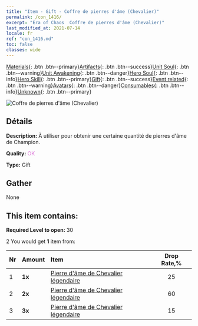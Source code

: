 ```yaml
---
title: "Item - Gift - Coffre de pierres d'âme (Chevalier)"
permalink: /con_1416/
excerpt: "Era of Chaos  Coffre de pierres d'âme (Chevalier)"
last_modified_at: 2021-07-14
locale: fr
ref: "con_1416.md"
toc: false
classes: wide
---
```

 [Materials](/ItemsFR/){: .btn .btn--primary}[Artifacts](/ItemsFR/Artifacts/){: .btn .btn--success}[Unit Soul](/ItemsFR/UnitSoul/){: .btn .btn--warning}[Unit Awakening](/ItemsFR/UnitAwakening/){: .btn .btn--danger}[Hero Soul](/ItemsFR/HeroSoul/){: .btn .btn--info}[Hero Skill](/ItemsFR/HeroSkill/){: .btn .btn--primary}[Gift](/ItemsFR/Gift/){: .btn .btn--success}[Event related](/ItemsFR/Events/){: .btn .btn--warning}[Avatars](/ItemsFR/Avatars/){: .btn .btn--danger}[Consumables](/ItemsFR/Consumables/){: .btn .btn--info}[Unknown](/ItemsFR/Unknown/){: .btn .btn--primary}

 ![Coffre de pierres d'âme (Chevalier)](/images/t/i_907028.png)

## Détails
 **Description:** À utiliser pour obtenir une certaine quantité de pierres d'âme de Champion.

 **Quality:** <span style="color: #DA70D6">OK</span>

 **Type:** Gift

## Gather

  None

## This item contains:

 **Required Level to open:** 30

 2 You would get **1** item  from:

  | Nr | Amount |     Item    | Drop Rate,% |
  |:---|:-------|:------------|:---------:|
  | 1 |  **1x** | [Pierre d'âme de Chevalier légendaire](/ItemsFR/unt_287/) | 25 | 
  | 2 |  **2x** | [Pierre d'âme de Chevalier légendaire](/ItemsFR/unt_287/) | 60 | 
  | 3 |  **3x** | [Pierre d'âme de Chevalier légendaire](/ItemsFR/unt_287/) | 15 | 
